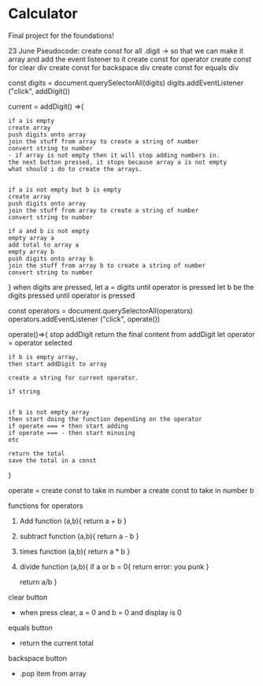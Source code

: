 # Calculator
Final project for the foundations!


23 June Pseudocode:
create const for all .digit
    -> so that we can make it array and add the event listener to it
create const for operator
create const for clear div
create const for backspace div
create const for equals div


const digits = document.querySelectorAll(digits)
digits.addEventListener ("click", addDigit())

current = addDigit() =>{

    if a is empty
    create array
    push digits onto array
    join the stuff from array to create a string of number
    convert string to number
    - if array is not empty then it will stop adding numbers in.
    the next button pressed, it stops because array a is not empty
    what should i do to create the arrays.


    if a is not empty but b is empty
    create array
    push digits onto array
    join the stuff from array to create a string of number
    convert string to number

    if a and b is not empty
    empty array a
    add total to array a
    empty array b
    push digits onto array b
    join the stuff from array b to create a string of number
    convert string to number

}
when digits are pressed, let a = digits until operator is pressed
let b be the digits pressed until operator is pressed

const operators = document.querySelectorAll(operators)
operators.addEventListener ("click", operate())

operate()=>{
    stop addDigit
    return the final content from addDigit
    let operator = operator selected

    if b is empty array,
    then start addDigit to array

    create a string for current operator.

    if string


    if b is not empty array
    then start doing the function depending on the operator
    if operate === + then start adding
    if operate === - then start minusing
    etc

    return the total
    save the total in a const
}

operate = 
create const to take in number a
create const to take in number b

functions for operators
1. Add
function (a,b){
    return a + b
}

2. subtract
function (a,b){
    return a - b
}

3. times
function (a,b){
    return a * b
}

4. divide
function (a,b){
    if a or b = 0{
        return error: you punk
    }

    return a/b
}


clear button
- when press clear, a = 0 and b = 0 and display is 0

equals button
- return the current total

backspace button
- .pop item from array